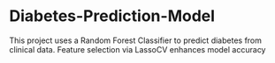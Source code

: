 # Diabetes-Prediction-Model
This project uses a Random Forest Classifier to predict diabetes from clinical data. Feature selection via LassoCV enhances model accuracy
